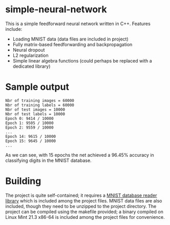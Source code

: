 # simple-neural-network

This is a simple feedforward neural network written in C++. Features include:
- Loading MNIST data (data files are included in project)
- Fully matrix-based feedforwarding and backpropagation
- Neural dropout
- L2 regularization
- Simple linear algebra functions (could perhaps be replaced with a dedicated library)

# Sample output

```
Nbr of training images = 60000
Nbr of training labels = 60000
Nbr of test images = 10000
Nbr of test labels = 10000
Epoch 0: 9414 / 10000
Epoch 1: 9505 / 10000
Epoch 2: 9559 / 10000
...
Epoch 14: 9615 / 10000
Epoch 15: 9645 / 10000
...
```

As we can see, with 15 epochs the net achieved a 96.45% accuracy in classifying digits in the MNIST database.

# Building

The project is quite self-contained; it requires a [MNIST database reader library](https://github.com/wichtounet/mnist) which is included among the project files. MNIST data files are also included, though they need to be unzipped to the project directory. The project can be compiled using the makefile provided; a binary compiled on Linux Mint 21.3 x86-64 is included among the project files for convenience.

